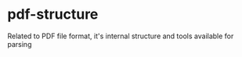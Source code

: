 # pdf-structure
Related to PDF file format, it's internal structure and tools available for parsing
